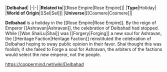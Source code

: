 |**Delbahad**|
|-|-|
|**Related to**|[[Rose Empire\|Rose Empire]]|
|**Type**|Holiday|
|**World of Origin**|[[Sel\|Sel]]|
|**Universe**|[[Cosmere\|Cosmere]]|

**Delbahad** is a holiday in the [[Rose Empire\|Rose Empire]].
By the reign of Emperor [[Ashravan\|Ashravan]], the celebration of Delbahad had stopped. While [[Wan ShaiLu\|Shai]] was [[Forgery\|Forging]] a new soul for Ashravan, the [[Heritage Faction\|Heritage Faction]] reinstituted the celebration of Delbahad hoping to sway public opinion in their favor. Shai thought this was foolish; if she failed to Forge a soul for Ashravan, the arbiters of the factions would select the new emperor, not the people.



https://coppermind.net/wiki/Delbahad